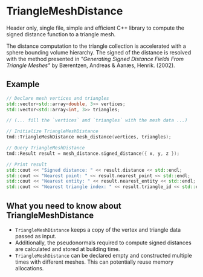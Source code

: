 # TriangleMeshDistance
Header only, single file, simple and efficient C++ library to compute the signed distance function to a triangle mesh.

The distance computation to the triangle collection is accelerated with a sphere bounding volume hierarchy. The signed of the distance is resolved with the method presented in *"Generating Signed Distance Fields From Triangle Meshes"* by Bærentzen, Andreas & Aanæs, Henrik. (2002).

## Example
```cpp
// Declare mesh vertices and triangles
std::vector<std::array<double, 3>> vertices;
std::vector<std::array<int, 3>> triangles;

// (... fill the `vertices` and `triangles` with the mesh data ...)

// Initialize TriangleMeshDistance
tmd::TriangleMeshDistance mesh_distance(vertices, triangles);

// Query TriangleMeshDistance
tmd::Result result = mesh_distance.signed_distance({ x, y, z });

// Print result
std::cout << "Signed distance: " << result.distance << std::endl;
std::cout << "Nearest point: " << result.nearest_point << std::endl;
std::cout << "Nearest entity: " << result.nearest_entity << std::endl;
std::cout << "Nearest triangle index: " << result.triangle_id << std::endl;
```


## What you need to know about TriangleMeshDistance
- `TriangleMeshDistance` keeps a copy of the vertex and triangle data passed as input.
- Additionally, the pseudonormals required to compute signed distances are calculated and stored at building time.
- `TriangleMeshDistance` can be declared empty and constructed multiple times with different meshes. This can potentially reuse memory allocations.